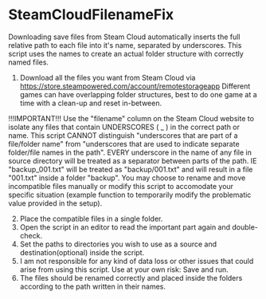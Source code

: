 # SteamCloudFilenameFix
Downloading save files from Steam Cloud automatically inserts the full relative path to each file into it's name, separated by underscores.
This script uses the names to create an actual folder structure with correctly named files.

1. Download all the files you want from Steam Cloud via https://store.steampowered.com/account/remotestorageapp
  Different games can have overlapping folder structures, best to do one game at a time with a clean-up and reset in-between.
  
  !!!IMPORTANT!!!
  Use the "filename" column on the Steam Cloud website to isolate any files that contain UNDERSCORES ( _ ) in the correct path or name.
  This script CANNOT distinguish "underscores that are part of a file/folder name" from "underscores that are used to indicate separate folder/file names in the path".
  EVERY underscore in the name of any file in source directory will be treated as a separator between parts of the path.
  IE "backup_001.txt" will be treated as "backup/001.txt" and will result in a file "001.txt" inside a folder "backup".
  You may choose to rename and move incompatible files manually or modify this script to accomodate your specific situation (example function to temporarily modify the problematic value provided in the setup).

2. Place the compatible files in a single folder.
3. Open the script in an editor to read the important part again and double-check.
4. Set the paths to directories you wish to use as a source and destination(optional) inside the script.
5. I am not responsible for any kind of data loss or other issues that could arise from using this script. Use at your own risk: Save and run.
6. The files should be renamed correctly and placed inside the folders according to the path written in their names.
